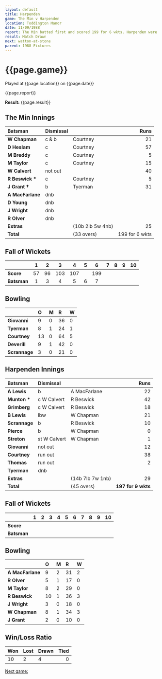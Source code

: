 ```yaml
---
layout: default
title: Harpenden
game: The Min v Harpenden
location: Toddington Manor
date: 11/09/1988
report: The Min batted first and scored 199 for 6 wkts. Harpenden were 197 for 9 wkts when time ran out
result: Match Drawn
next: watton-at-stone
parent: 1988 Fixtures
---
```


# {{page.game}}

Played at {{page.location}} on {{page.date}}

{{page.report}}

**Result:** {{page.result}}

## The Min Innings

| Batsman | Dismissal |  | Runs |
|:---|:---|---|---:|
| **W Chapman** | c & b | Courtney | 21 | 
| **D Heslam** | c | Courtney | 57 | 
| **M Breddy** | c | Courtney | 5 | 
| **M Taylor** | c | Courtney | 15 | 
| **W Calvert** | not out |  | 40 | 
| **R Beswick &#42;** | c | Courtney | 5 | 
| **J Grant &#8224;** | b | Tyerman | 31 | 
| **A MacFarlane** | dnb |  |  | 
| **D Young** | dnb |  |  |
| **J Wright** | dnb |  |  | 
| **R Olver** | dnb |  |  | 
| **Extras** | | (10b 2lb 5w 4nb) | 25 | 
| **Total** | | (33  overs) | 199 for 6 wkts | 

## Fall of Wickets

| | 1 | 2 | 3 | 4 | 5 | 6 | 7 | 8 | 9 | 10 |
|---|:---:|:---:|:---:|:---:|:---:|:---:|:---:|:---:|:---:|:---:|
| **Score** | 57 | 96 | 103 | 107 |  | 199 |  |  |  |  | 
| **Batsman** | 1 | 3 | 4 | 5 | 6 | 7 |  |  |  |  | 

## Bowling

| | O | M | R | W |
|---|:---|:---|:---|:---|
| **Giovanni** | 9 | 0 | 36 | 0 | 
| **Tyerman** | 8 | 1 | 24 | 1 | 
| **Courtney** | 13 | 0 | 64 | 5 | 
| **Deverill** | 9 | 1 | 42 | 0 | 
| **Scrannage** | 3 | 0 | 21 | 0 | 

## Harpenden Innings

| Batsman | Dismissal |  | Runs |
|:---|:---|---|---:|
| **A Lewis** | b | A MacFarlane | 22 | 
| **Munton &#42;** | c W Calvert | R Beswick | 42 | 
| **Grimberg** | c W Calvert | R Beswick | 18 | 
| **B Lewis** | lbw | W Chapman | 21 | 
| **Scrannage** | b | R Beswick | 10 | 
| **Pierce** | b | W Chapman | 0 |
| **Streton** | st W Calvert | W Chapman | 1 | 
| **Giovanni** | not out |  | 12 |
| **Courtney** | run out |  | 38 | 
| **Thomas** | run out |  | 2 | 
| **Tyerman** | dnb |  |  |
| **Extras** | | (14b 7lb 7w 1nb) | 29 | 
| **Total** | | (45 overs) | **197 for 9 wkts** | 

## Fall of Wickets

| | 1 | 2 | 3 | 4 | 5 | 6 | 7 | 8 | 9 | 10 |
|---|:---:|:---:|:---:|:---:|:---:|:---:|:---:|:---:|:---:|:---:|
| **Score** |  |  |  |  |  |  |  |  |  |  |
| **Batsman** |  |  |  |  |  |  |  |  |  |  |

## Bowling

| | O | M | R | W |
|---|:---|:---|:---|:---|
| **A MacFarlane** | 9 | 2 | 31 | 2 | 
| **R Olver** | 5 | 1 | 17 | 0 | 
| **M Taylor** | 8 | 2 | 29 | 0 | 
| **R Beswick** | 10 | 1 | 36 | 3 | 
| **J Wright** | 3 | 0 | 18 | 0 |
| **W Chapman** | 8 | 1 | 34 | 3 |
| **J Grant** | 2 | 0 | 10 | 0 |

## Win/Loss Ratio

| Won | Lost | Drawn | Tied |
|:---|:---|:---|---:|
| 10 | 2 | 4 | 0 |

[Next game:]({{page.next}})